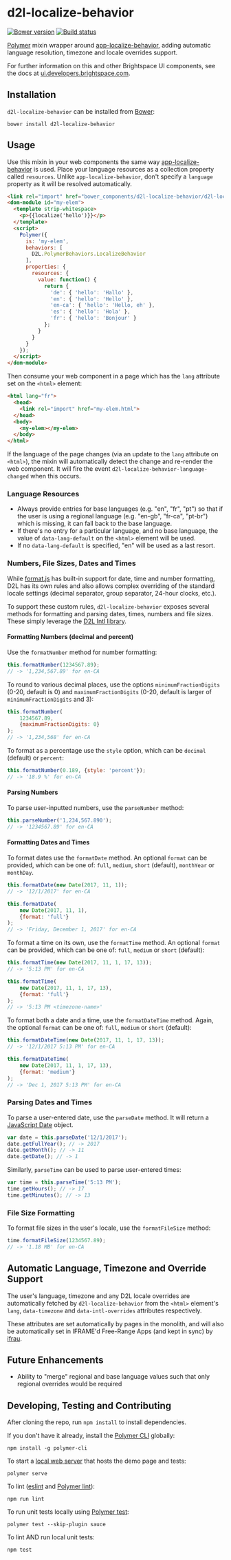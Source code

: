 # d2l-localize-behavior
[![Bower version][bower-image]][bower-url]
[![Build status][ci-image]][ci-url]

[Polymer](https://www.polymer-project.org) mixin wrapper around [app-localize-behavior](https://github.com/PolymerElements/app-localize-behavior), adding automatic language resolution, timezone and locale overrides support.

For further information on this and other Brightspace UI components, see the docs at [ui.developers.brightspace.com](http://ui.developers.brightspace.com/).

## Installation

`d2l-localize-behavior` can be installed from [Bower][bower-url]:

```shell
bower install d2l-localize-behavior
```

## Usage

Use this mixin in your web components the same way [app-localize-behavior](https://github.com/PolymerElements/app-localize-behavior) is used. Place your language resources as a collection property called `resources`. Unlike `app-localize-behavior`, don't specify a `language` property as it will be resolved automatically.

```html
<link rel="import" href="bower_components/d2l-localize-behavior/d2l-localize-behavior.html">
<dom-module id="my-elem">
  <template strip-whitespace>
    <p>{{localize('hello')}}</p>
  </template>
  <script>
    Polymer({
      is: 'my-elem',
      behaviors: [
        D2L.PolymerBehaviors.LocalizeBehavior
      ],
      properties: {
        resources: {
          value: function() {
            return {
              'de': { 'hello': 'Hallo' },
              'en': { 'hello': 'Hello' },
              'en-ca': { 'hello': 'Hello, eh' },
              'es': { 'hello': 'Hola' },
              'fr': { 'hello': 'Bonjour' }
            };
          }
        }
      }
    });
  </script>
</dom-module>
```

Then consume your web component in a page which has the `lang` attribute set on the `<html>` element:

```html
<html lang="fr">
  <head>
    <link rel="import" href="my-elem.html">
  </head>
  <body>
    <my-elem></my-elem>
  </body>
</html>
```

If the language of the page changes (via an update to the `lang` attribute on `<html>`), the mixin will automatically detect the change and re-render the web component. It will fire the event `d2l-localize-behavior-language-changed` when this occurs.

### Language Resources

* Always provide entries for base languages (e.g. "en", "fr", "pt") so that if the user is using a regional language (e.g. "en-gb", "fr-ca", "pt-br") which is missing, it can fall back to the base language.
* If there's no entry for a particular language, and no base language, the value of `data-lang-default` on the `<html>` element will be used.
* If no `data-lang-default` is specified, "en" will be used as a last resort.

### Numbers, File Sizes, Dates and Times

While [format.js](https://formatjs.io) has built-in support for date, time and number formatting, D2L has its own rules and also allows complex overriding of the standard locale settings (decimal separator, group separator, 24-hour clocks, etc.).

To support these custom rules, `d2l-localize-behavior` exposes several methods for formatting and parsing dates, times, numbers and file sizes. These simply leverage the [D2L Intl library](https://github.com/Brightspace/intl).

#### Formatting Numbers (decimal and percent)

Use the `formatNumber` method for number formatting:

```javascript
this.formatNumber(1234567.89);
// -> '1,234,567.89' for en-CA
```

To round to various decimal places, use the options `minimumFractionDigits` (0-20, default is 0) and `maximumFractionDigits` (0-20, default is larger of `minimumFractionDigits` and 3):

```javascript
this.formatNumber(
	1234567.89,
	{maximumFractionDigits: 0}
);
// -> '1,234,568' for en-CA
```

To format as a percentage use the `style` option, which can be `decimal` (default) or `percent`:

```javascript
this.formatNumber(0.189, {style: 'percent'});
// -> '18.9 %' for en-CA
```

#### Parsing Numbers

To parse user-inputted numbers, use the `parseNumber` method:

```javascript
this.parseNumber('1,234,567.890');
// -> '1234567.89' for en-CA
```

#### Formatting Dates and Times

To format dates use the `formatDate` method. An optional `format` can be provided, which can be one of: `full`, `medium`, `short` (default), `monthYear` or `monthDay`.

```javascript
this.formatDate(new Date(2017, 11, 1));
// -> '12/1/2017' for en-CA

this.formatDate(
	new Date(2017, 11, 1),
	{format: 'full'}
);
// -> 'Friday, December 1, 2017' for en-CA
```

To format a time on its own, use the `formatTime` method. An optional `format` can be provided, which can be one of: `full`, `medium` or `short` (default):

```javascript
this.formatTime(new Date(2017, 11, 1, 17, 13));
// -> '5:13 PM' for en-CA

this.formatTime(
	new Date(2017, 11, 1, 17, 13),
	{format: 'full'}
);
// -> '5:13 PM <timezone-name>'
```

To format both a date and a time, use the `formatDateTime` method. Again, the optional `format` can be one of: `full`, `medium` or `short` (default):

```javascript
this.formatDateTime(new Date(2017, 11, 1, 17, 13));
// -> '12/1/2017 5:13 PM' for en-CA

this.formatDateTime(
	new Date(2017, 11, 1, 17, 13),
	{format: 'medium'}
);
// -> 'Dec 1, 2017 5:13 PM' for en-CA
```

### Parsing Dates and Times

To parse a user-entered date, use the `parseDate` method. It will return a [JavaScript Date](https://developer.mozilla.org/en-US/docs/Web/JavaScript/Reference/Global_Objects/Date) object.

```javascript
var date = this.parseDate('12/1/2017');
date.getFullYear(); // -> 2017
date.getMonth(); // -> 11
date.getDate(); // -> 1
```

Similarly, `parseTime` can be used to parse user-entered times:

```javascript
var time = this.parseTime('5:13 PM');
time.getHours(); // -> 17
time.getMinutes(); // -> 13
```

### File Size Formatting

To format file sizes in the user's locale, use the `formatFileSize` method:

```javascript
time.formatFileSize(1234567.89);
// -> '1.18 MB' for en-CA
```

## Automatic Language, Timezone and Override Support

The user's language, timezone and any D2L locale overrides are automatically fetched by `d2l-localize-behavior` from the `<html>` element's `lang`, `data-timezone` and `data-intl-overrides` attributes respectively.

These attributes are set automatically by pages in the monolith, and will also be automatically set in IFRAME'd Free-Range Apps (and kept in sync) by [ifrau](https://github.com/Brightspace/ifrau).

## Future Enhancements

* Ability to "merge" regional and base language values such that only regional overrides would be required

## Developing, Testing and Contributing

After cloning the repo, run `npm install` to install dependencies.

If you don't have it already, install the [Polymer CLI](https://www.polymer-project.org/2.0/docs/tools/polymer-cli) globally:

```shell
npm install -g polymer-cli
```

To start a [local web server](https://www.polymer-project.org/2.0/docs/tools/polymer-cli-commands#serve) that hosts the demo page and tests:

```shell
polymer serve
```

To lint ([eslint](http://eslint.org/) and [Polymer lint](https://www.polymer-project.org/2.0/docs/tools/polymer-cli-commands#lint)):

```shell
npm run lint
```

To run unit tests locally using [Polymer test](https://www.polymer-project.org/2.0/docs/tools/polymer-cli-commands#tests):

```shell
polymer test --skip-plugin sauce
```

To lint AND run local unit tests:

```shell
npm test
```

[bower-url]: http://bower.io/search/?q=d2l-localize-behavior
[bower-image]: https://badge.fury.io/bo/d2l-localize-behavior.svg
[ci-url]: https://travis-ci.org/BrightspaceUI/localize-behavior
[ci-image]: https://travis-ci.org/BrightspaceUI/localize-behavior.svg
